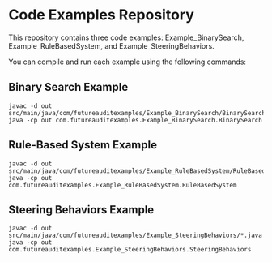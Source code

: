 # Code Examples Repository

This repository contains three code examples: Example_BinarySearch, Example_RuleBasedSystem, and Example_SteeringBehaviors.

You can compile and run each example using the following commands:

## Binary Search Example
```shell
javac -d out src/main/java/com/futureauditexamples/Example_BinarySearch/BinarySearch.java
java -cp out com.futureauditexamples.Example_BinarySearch.BinarySearch
```

## Rule-Based System Example
```shell
javac -d out src/main/java/com/futureauditexamples/Example_RuleBasedSystem/RuleBasedSystem.java
java -cp out com.futureauditexamples.Example_RuleBasedSystem.RuleBasedSystem
```

## Steering Behaviors Example
```shell
javac -d out src/main/java/com/futureauditexamples/Example_SteeringBehaviors/*.java
java -cp out com.futureauditexamples.Example_SteeringBehaviors.SteeringBehaviors
```
